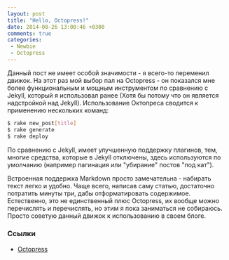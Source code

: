 ```yaml
---
layout: post
title: "Hello, Octopress!"
date: 2014-08-26 13:00:46 +0300
comments: true
categories: 
 - Newbie
 - Octopress
---
```


Данный пост не имеет особой значимости - я всего-то переменил движок. На этот раз мой выбор пал на Octopress - он показался мне более функциональным и мощным инструментом по сравнению с Jekyll, который я использовал ранее (Хотя бы потому что он является надстройкой над Jekyll). 
Использование Октопреса сводится к применению нескольких команд:
``` bash Sample code
$ rake new_post[title]
$ rake generate
$ rake deploy
```
По сравнению с Jekyll, имеет улучшенную поддержку плагинов, тем, многие средства, которые в Jekyll отключены, здесь используются по умолчанию (например пагинация или "убирание" постов "под кат").
<!-- more -->
Встроенная поддержка Markdown просто замечательна - набирать текст легко и удобно. Чаще всего, написав саму статью, достаточно потратить минуты три, дабы отформатировать содержимое. Естественно, это не единственный плюс Octopress, их вообще можно перечислять и перечислять, но этим я пока заниматься не собираюсь. Просто советую данный движок к использованию в своем блоге.

### Ссылки

* [Octopress](http://octopress.org/)